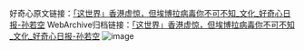 好奇心原文链接：[「这世界」香港虚惊，但埃博拉病毒你不可不知_文化_好奇心日报-孙若空](https://www.qdaily.com/articles/1692.html)
WebArchive归档链接：[「这世界」香港虚惊，但埃博拉病毒你不可不知_文化_好奇心日报-孙若空](http://web.archive.org/web/20171112230758/http://www.qdaily.com/articles/1692.html)
![image](http://ww3.sinaimg.cn/large/007d5XDply1g3v4iilsyvj30u04ysnpd)